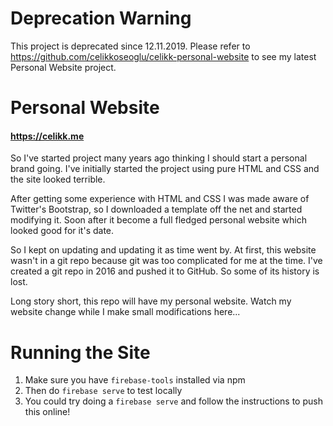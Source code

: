 # Deprecation Warning

This project is deprecated since 12.11.2019. Please refer to https://github.com/celikkoseoglu/celikk-personal-website to see my latest Personal Website project.

# Personal Website

#### https://celikk.me

So I've started project many years ago thinking I should start a personal brand going. I've initially started the project using pure HTML and CSS and the site looked terrible.

After getting some experience with HTML and CSS I was made aware of Twitter's Bootstrap, so I downloaded a template off the net and started modifying it. Soon after it become a full fledged personal website which looked good for it's date.

So I kept on updating and updating it as time went by. At first, this website wasn't in a git repo because git was too complicated for me at the time. I've created a git repo in 2016 and pushed it to GitHub. So some of its history is lost.

Long story short, this repo will have my personal website. Watch my website change while I make small modifications here...

# Running the Site

1. Make sure you have `firebase-tools` installed via npm
2. Then do `firebase serve` to test locally
3. You could try doing a `firebase serve` and follow the instructions to push this online!